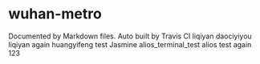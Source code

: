 # wuhan-metro
Documented by Markdown files.
Auto built by Travis CI
liqiyan daociyiyou
liqiyan again
huangyifeng test
Jasmine
alios_terminal_test
alios test again
123
